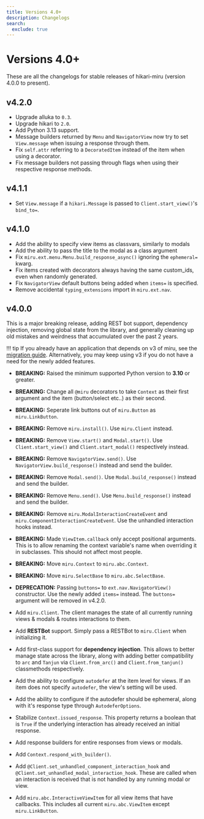 ```yaml
---
title: Versions 4.0+
description: Changelogs
search:
  exclude: true
---
```


# Versions 4.0+

These are all the changelogs for stable releases of hikari-miru (version 4.0.0 to present).

## v4.2.0

- Upgrade alluka to `0.3`.
- Upgrade hikari to `2.0`.
- Add Python 3.13 support.
- Message builders returned by `Menu` and `NavigatorView` now try to set `View.message` when issuing a response through them.
- Fix `self.attr` referring to a `DecoratedItem` instead of the item when using a decorator.
- Fix message builders not passing through flags when using their respective response methods.

## v4.1.1

- Set `View.message` if a `hikari.Message` is passed to `Client.start_view()`'s `bind_to=`.

## v4.1.0

- Add the ability to specify view items as classvars, similarly to modals
- Add the ability to pass the title to the modal as a class argument
- Fix `miru.ext.menu.Menu.build_response_async()` ignoring the `ephemeral=` kwarg.
- Fix items created with decorators always having the same custom_ids, even when randomly generated.
- Fix `NavigatorView` default buttons being added when `items=` is specified.
- Remove accidental `typing_extensions` import in `miru.ext.nav`.

## v4.0.0

This is a major breaking release, adding REST bot support, dependency injection, removing global state from the library, and generally cleaning up old mistakes and weirdness that accumulated over the past 2 years.

!!! tip
    If you already have an application that depends on v3 of miru, see the [migration guide](../guides/migrating_from_v3.md). Alternatively, you may keep using v3 if you do not have a need for the newly added features.

- **BREAKING:** Raised the minimum supported Python version to **3.10** or greater.
- **BREAKING:** Change all `@miru` decorators to take `Context` as their first argument and the item (button/select etc..) as their second.
- **BREAKING:** Seperate link buttons out of `miru.Button` as `miru.LinkButton`.
- **BREAKING:** Remove `miru.install()`. Use `miru.Client` instead.
- **BREAKING:** Remove `View.start()` and `Modal.start()`. Use `Client.start_view()` and `Client.start_modal()` respectively instead.
- **BREAKING:** Remove `NavigatorView.send()`. Use `NavigatorView.build_response()` instead and send the builder.
- **BREAKING:** Remove `Modal.send()`. Use `Modal.build_response()` instead and send the builder.
- **BREAKING:** Remove `Menu.send()`. Use `Menu.build_response()` instead and send the builder.
- **BREAKING:** Remove `miru.ModalInteractionCreateEvent` and `miru.ComponentInteractionCreateEvent`. Use the unhandled interaction hooks instead.
- **BREAKING:** Made `ViewItem.callback` only accept positional arguments. This is to allow renaming the context variable's name when overriding it in subclasses. This should not affect most people.
- **BREAKING:** Move `miru.Context` to `miru.abc.Context`.
- **BREAKING:** Move `miru.SelectBase` to `miru.abc.SelectBase`.
- **DEPRECATION:** Passing `buttons=` to `ext.nav.NavigatorView()` constructor. Use the newly added `items=` instead. The `buttons=` argument will be removed in v4.2.0.

- Add `miru.Client`. The client manages the state of all currently running views & modals & routes interactions to them.
- Add **RESTBot** support. Simply pass a RESTBot to `miru.Client` when initializing it.
- Add first-class support for **dependency injection**. This allows to better manage state across the library, along with adding better compatibility to `arc` and `Tanjun` via `Client.from_arc()` and `Client.from_tanjun()` classmethods respectively.
- Add the ability to configure `autodefer` at the item level for views. If an item does not specify `autodefer`, the view's setting will be used.
- Add the ability to configure if the autodefer should be ephemeral, along with it's response type through `AutodeferOptions`.
- Stabilize `Context.issued_response`. This property returns a boolean that is `True` if the underlying interaction has already received an initial response.
- Add response builders for entire responses from views or modals.
- Add `Context.respond_with_builder()`.
- Add `@Client.set_unhandled_component_interaction_hook` and `@Client.set_unhandled_modal_interaction_hook`. These are called when an interaction is received that is not handled by any running modal or view.
- Add `miru.abc.InteractiveViewItem` for all view items that have callbacks. This includes all current `miru.abc.ViewItem` except `miru.LinkButton`.
